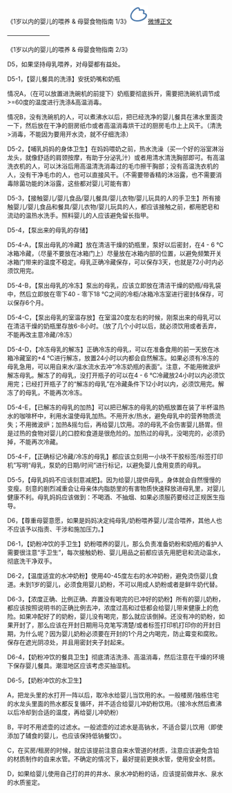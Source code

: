 《1岁以内的婴儿的喂养 & 母婴食物指南 1/3》[![img](images/timeline_card_small_weibo_default.png)微博正文](https://m.weibo.cn/1909203062/4405321898706956)

———————

《1岁以内的婴儿的喂养 & 母婴食物指南 2/3》

D5，如果坚持母乳喂养，对母婴都有益处。

D5-1，【婴儿餐具的洗涤】安抚奶嘴和奶瓶

情况A，（在可以放置进洗碗机的前提下）奶瓶要彻底拆开，需要把洗碗机调节成>=60度的温度进行洗涤&高温消毒。

情况B，没有洗碗机的人，可以煮沸水以后，把已经洗净的婴儿餐具在沸水里面烫一下，然后放在干净的厨房纸巾或者高温消毒烘干过的厨房毛巾上上风干。（清洗>消毒，不能因为要用开水烫，就不仔细洗涤）

D5-2，【哺乳妈妈的身体卫生】在妈妈喂奶之前，热水洗澡（买一个好的浴室淋浴龙头，就像舒适的肩颈按摩，有助于分泌乳汁）或者用清水清洗胸部即可。有高温洗衣机的人，可以沐浴后用高温清洗消毒过的毛巾擦干胸部；没有高温洗衣机的人，没有干净毛巾的人，也可以直接风干。（不需要带香精的沐浴露，也不需要消毒除菌功能的沐浴露，这些都对婴儿可能有害）

D5-3，【接触婴儿/婴儿食品/婴儿餐具/婴儿衣物/婴儿玩具的人的手卫生】所有接触婴儿/婴儿食品和餐具/婴儿衣物/婴儿玩具的人，都应该接触之前，都用肥皂和流动的温热水洗手。照料婴儿的人应该避免留长指甲。

D5-4，【泵出来的母乳的存储】

D5-4-A，【泵出母乳的冷藏】放在清洁干燥的奶瓶里，泵好以后密封，在4 - 6 °C 冰箱冷藏，（尽量不要放在冰箱门上）尽量放在冰箱内部的位置，以避免频繁开关冰箱门带来的温度不稳定。母乳正确冷藏保存，可以保存3天，也就是72小时内必须饮用完。

D5-4-B，【泵出母乳的冷冻】泵出的母乳，应该立即放在清洁干燥的奶瓶/母乳袋中，然后立即放在零下40 - 零下18 °C之间的冷柜/冰箱冷冻室进行密封&保存，可以保存6个月。

D5-4-C，【泵出母乳的室温存放】在室温20度左右的时候，刚泵出来的母乳可以在清洁干燥的奶瓶里存放6-8小时。（放了几个小时以后，就必须饮用或者丢弃，不能再改主意冷藏/冷冻）

D5-4-D，【冷冻母乳的解冻】正确冷冻的母乳，可以在准备食用的前一天放在冰箱冷藏室的+4 °C进行解冻，放置24小时以内都会自然解冻。如果必须有冷冻的母乳急用，可以用自来水/温水流水去冲“冷冻奶瓶的表面”。注意，不能用微波炉解冻母乳。解冻了的母乳，没打开瓶子的可以在4 - 6 °C冷藏放24小时以内必须饮用完；已经打开瓶子了的“解冻的母乳”在冷藏条件下12小时以内，必须饮用完。解冻了的母乳，不能再次冷冻。

D5-4-E，【已解冻的母乳的加热】可以把已解冻的母乳的奶瓶放置在装了半杯温热水的咖啡杯中，利用水温使母乳加热。不用开水/热水，避免母乳中的营养物质流失；不用微波炉；加热&摇匀后，再给婴儿饮用。凉的母乳不会伤害婴儿肠胃。但是过热的食物对婴儿的口腔和食道是很危险的。加热过的母乳，没喝完的，必须扔掉，不能再次冷藏。

D5-4-F，【正确标记冷藏/冷冻的母乳】都应该立刻用一小块不干胶标签/标签打印机”写明“母乳，泵奶的日期/时间”进行标记，以避免婴儿食用变质的母乳。

D5-5，【母乳妈妈不应该刻意减肥】。因为给婴儿提供母乳，身体就会自然慢慢的变瘦。刻意的剧烈减重会让母亲体内脂肪里的有害物质快速释放进母乳里，对婴儿健康不利。母乳妈妈应该做到：不喝酒、不抽烟、如果必须服药要经过正规医生指导。

D6，【尊重母婴意愿，如果是妈妈决定纯母乳/奶粉喂养婴儿/混合喂养，其他人也不应该予以指责、干涉和施加压力。】

D6-1，【奶粉冲饮的手卫生】奶粉喂养的婴儿，那么负责准备奶粉和奶瓶的看护人需要很注意“手卫生”，每次接触奶粉、婴儿用品之前都应该先用肥皂和流动温水，彻底洗干净双手。

D6-2，【温度适宜的水冲奶粉】使用40-45度左右的水冲奶粉，避免烫伤婴儿食道。未到1岁的婴儿，必须食用婴儿奶粉，不可以用成人奶粉或者是鲜牛奶代替。

D6-3，【浓度正确、比例正确、弃置没有喝完的已冲好的奶粉】所有的婴儿奶粉，都应该按照说明书的正确比例去冲，浓度过高和过低都会给婴儿带来健康上的危险。如果冲配好了的奶粉，婴儿没有喝完，那么就应该倒掉。还没有冲的奶粉，如果开封了，那么应该在开封日期用马克笔写清楚/或者标签打印机打印你的开封日期，为什么呢？因为婴儿奶粉必须要在开封的1个月之内喝完，防止霉变和腐败。保存在遮光阴凉处，并且用密封夹子封起来。

D6-4，【奶粉冲饮的餐具卫生】彻底清洁洗涤、高温消毒，然后注意在干燥的环境下保存婴儿餐具。潮湿地区应该考虑买抽湿机。

D6-5，【奶粉冲饮的水卫生】

A，把龙头里的水打开一阵以后，取冷水给婴儿当饮用的水。一般楼房/独栋住宅的水龙头里面的热水都反复循环，并不适合给婴儿冲奶粉饮用。（接冷水然后煮沸以后冷却到合适的温度，再给婴儿冲奶粉）

B，平时不用滤壶的过滤水。一般滤壶的过滤水是高钠水，不适合婴儿饮用（即使添加了辅食的婴儿，也应该保持低钠餐饮）。

C，在买房/租房的时候，就应该提前注意自来水管道的材质，注意应该避免含铅的材质制作的自来水管。不确定的情况下，最好提前更换水管，使用安全材质。

D，如果给婴儿使用自己打的井的井水、泉水冲奶粉的话，应该提前做井水、泉水的水质鉴定。